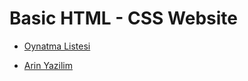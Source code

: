 # Basic HTML - CSS Website

* [Oynatma Listesi](https://www.youtube.com/watch?v=heIYPEcZbo0&list=PL-Hkw4CrSVq98GA47EQTmFhDAwMde4vyC&index=24)

* [Arin Yazilim](https://www.youtube.com/c/ArinYazilim)